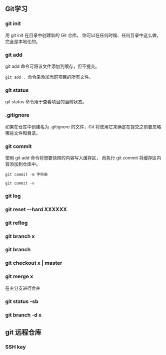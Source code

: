 ## Git学习

### git init

用 git init 在目录中创建新的 Git 仓库。 你可以在任何时候、任何目录中这么做，完全是本地化的。

### git add

git add 命令可将该文件添加到缓存，但不提交。

`git add . `命令来添加当前项目的所有文件。

### git status

git status 命令用于查看项目的当前状态。

### .gitignore

如果在仓库中创建名为 .gitignore 的文件，Git 将使用它来确定在提交之前要忽略哪些文件和目录。


### git commit

使用 git add 命令将想要快照的内容写入缓存区， 而执行 git commit 将缓存区内容添加到仓库中。

`git commit -m 字符串`

`git commit -v`

### git log

### git reset --hard XXXXXX

### git reflog

### git branch x

### git branch 

### git checkout x | master

### git merge x

在主分支进行合并

### git status -sb

### git branch -d x

## git 远程仓库

### SSH key



